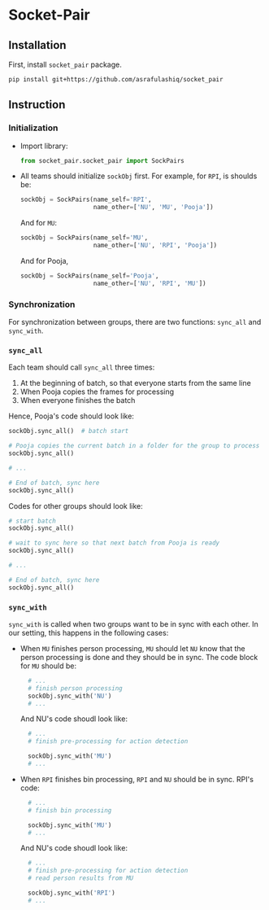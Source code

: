# Socket-Pair

## Installation

First, install `socket_pair` package.

```bash
pip install git+https://github.com/asrafulashiq/socket_pair
```

## Instruction

### Initialization

- Import library:
  
  ```python
  from socket_pair.socket_pair import SockPairs
  ```

- All teams should initialize `sockObj` first. For example, for `RPI`, is shoulds be:

  ```python
  sockObj = SockPairs(name_self='RPI', 
                      name_other=['NU', 'MU', 'Pooja'])
  ```

  And for `MU`:

  ```python
  sockObj = SockPairs(name_self='MU', 
                      name_other=['NU', 'RPI', 'Pooja'])
  ```

  And for Pooja, 

  ```python
  sockObj = SockPairs(name_self='Pooja', 
                      name_other=['NU', 'RPI', 'MU'])
  ```


### Synchronization

For synchronization between groups, there are two functions: `sync_all` and `sync_with`.

### **`sync_all`**

Each team should call `sync_all` three times:

1. At the beginning of batch, so that everyone starts from the same line
2. When Pooja copies the frames for processing
3. When everyone finishes the batch 

Hence, Pooja's code should look like:

```python
sockObj.sync_all()  # batch start

# Pooja copies the current batch in a folder for the group to process
sockObj.sync_all()

# ...

# End of batch, sync here 
sockObj.sync_all()

```

Codes for other groups should look like:

```python
# start batch
sockObj.sync_all()

# wait to sync here so that next batch from Pooja is ready
sockObj.sync_all()

# ... 

# End of batch, sync here 
sockObj.sync_all()
```

### **`sync_with`**

`sync_with` is called when two groups want to be in sync with each other. In our setting, this happens in the following cases:

- When `MU` finishes person processing, `MU` should let `NU` know that the person processing is done and they should be in sync. The code block for `MU` should be:
  
  ```python
    # ... 
    # finish person processing
    sockObj.sync_with('NU')
    # ...
  ```

  And NU's code shoudl look like:
  
  ```python
    # ...
    # finish pre-processing for action detection

    sockObj.sync_with('MU')
    # ...
  ```

- When `RPI` finishes bin processing, `RPI` and `NU` should be in sync. RPI's code:
  
  ```python
    # ...
    # finish bin processing

    sockObj.sync_with('MU')
    # ...
  ```

  And NU's code shoudl look like:
  
  ```python
    # ...
    # finish pre-processing for action detection
    # read person results from MU

    sockObj.sync_with('RPI')
    # ...
  ```
